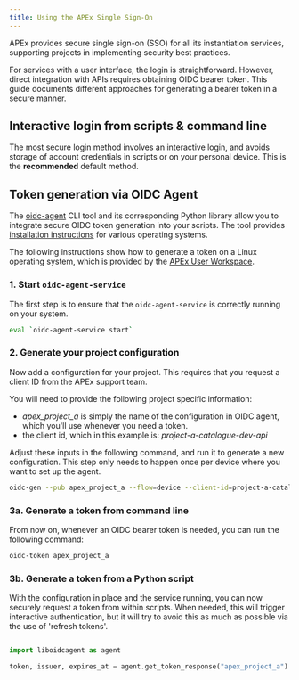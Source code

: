 ```yaml
---
title: Using the APEx Single Sign-On
---
```


APEx provides secure single sign-on (SSO) for all its instantiation services, supporting projects in implementing
security best practices.

For services with a user interface, the login is straightforward. However, direct integration with APIs requires
obtaining OIDC bearer token. This guide documents different approaches for generating a bearer token in a secure
manner.

## Interactive login from scripts & command line

The most secure login method involves an interactive login, and avoids storage of account credentials in scripts or on
your personal device. This is the **recommended** default method.

## Token generation via OIDC Agent

The [oidc-agent](https://github.com/indigo-dc/oidc-agent) CLI tool and its corresponding Python library allow you to
integrate secure OIDC token generation into your scripts. The tool
provides [installation instructions](https://github.com/indigo-dc/oidc-agent?tab=readme-ov-file#installation)
for various operating systems.

The following instructions show how to generate a token on a Linux operating system, which is provided by the [APEx User
Workspace](./user_workspace.md).

### 1. Start `oidc-agent-service`

The first step is to ensure that the `oidc-agent-service` is correctly running on your system.

```bash
eval `oidc-agent-service start`
```

### 2. Generate your project configuration

Now add a configuration for your project. This requires that you request a client ID from the APEx support team.

You will need to provide the following project specific information:

* *apex_project_a* is simply the name of the configuration in OIDC agent, which you'll use whenever you need a token.
* the client id, which in this example is: *project-a-catalogue-dev-api*

Adjust these inputs in the following command, and run it to generate a new configuration. This step only needs to
happen once per device where you want to set up the agent.

```bash
oidc-gen --pub apex_project_a --flow=device --client-id=project-a-catalogue-dev-api --iss=https://auth.apex.esa.int/realms/apex --scope=openid --redirect-url=""
```

### 3a. Generate a token from command line

From now on, whenever an OIDC bearer token is needed, you can run the following command:

```bash
oidc-token apex_project_a
```

### 3b. Generate a token from a Python script

With the configuration in place and the service running, you can now securely request a token from within scripts.
When needed, this will trigger interactive authentication, but it will try to avoid this as much as possible via the use
of 'refresh tokens'.

```python

import liboidcagent as agent

token, issuer, expires_at = agent.get_token_response("apex_project_a")
```
